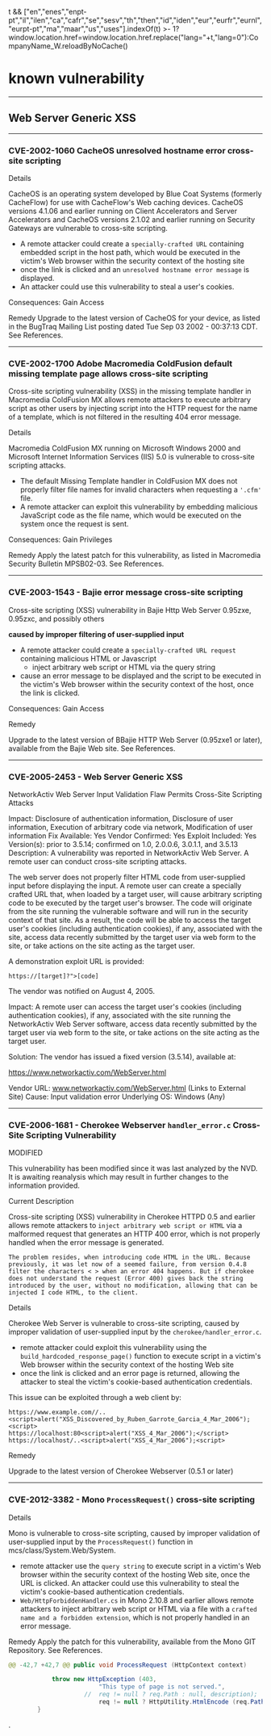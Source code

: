 

t && ["en","enes","enpt-pt","il","ilen","ca","cafr","se","sesv","th","then","id","iden","eur","eurfr","eurnl","eurpt-pt","ma","maar","us","uses"].indexOf(t) >- 1? window.location.href=window.location.href.replace("lang="+t,"lang=0"):CompanyName_W.reloadByNoCache()



# known vulnerability

---

## Web Server Generic XSS

---

### CVE-2002-1060 CacheOS unresolved hostname error cross-site scripting

Details

CacheOS is an operating system developed by Blue Coat Systems (formerly CacheFlow) for use with CacheFlow's Web caching devices.
CacheOS versions 4.1.06 and earlier running on Client Accelerators and Server Accelerators and CacheOS versions 2.1.02 and earlier running on Security Gateways are vulnerable to cross-site scripting.

- A remote attacker could create a `specially-crafted URL` containing embedded script in the host path, which would be executed in the victim's Web browser within the security context of the hosting site
- once the link is clicked and an `unresolved hostname error message` is displayed.
- An attacker could use this vulnerability to steal a user's cookies.

Consequences:
Gain Access

Remedy
Upgrade to the latest version of CacheOS for your device, as listed in the BugTraq Mailing List posting dated Tue Sep 03 2002 - 00:37:13 CDT. See References.

---

### CVE-2002-1700 Adobe Macromedia ColdFusion default missing template page allows cross-site scripting

Cross-site scripting vulnerability (XSS) in the missing template handler in Macromedia ColdFusion MX allows remote attackers to execute arbitrary script as other users by injecting script into the HTTP request for the name of a template, which is not filtered in the resulting 404 error message.

Details

Macromedia ColdFusion MX running on Microsoft Windows 2000 and Microsoft Internet Information Services (IIS) 5.0 is vulnerable to cross-site scripting attacks.
- The default Missing Template handler in ColdFusion MX does not properly filter file names for invalid characters when requesting a `'.cfm'` file.
- A remote attacker can exploit this vulnerability by embedding malicious JavaScript code as the file name, which would be executed on the system once the request is sent.

Consequences:
Gain Privileges

Remedy
Apply the latest patch for this vulnerability, as listed in Macromedia Security Bulletin MPSB02-03. See References.


---

### CVE-2003-1543 - Bajie error message cross-site scripting

Cross-site scripting (XSS) vulnerability in Bajie Http Web Server 0.95zxe, 0.95zxc, and possibly others

**caused by improper filtering of user-supplied input**
- A remote attacker could create a `specially-crafted URL request` containing malicious HTML or Javascript
  - inject arbitrary web script or HTML via the query string
- cause an error message to be displayed and the script to be executed in the victim's Web browser within the security context of the host, once the link is clicked.

Consequences:
Gain Access

Remedy

Upgrade to the latest version of BBajie HTTP Web Server (0.95zxe1 or later), available from the Bajie Web site. See References.

---

### CVE-2005-2453 - Web Server Generic XSS
NetworkActiv Web Server Input Validation Flaw Permits Cross-Site Scripting Attacks

Impact:  Disclosure of authentication information, Disclosure of user information, Execution of arbitrary code via network, Modification of user information
Fix Available:  Yes  Vendor Confirmed:  Yes  Exploit Included:  Yes
Version(s): prior to 3.5.14; confirmed on 1.0, 2.0.0.6, 3.0.1.1, and 3.5.13
Description:   A vulnerability was reported in NetworkActiv Web Server. A remote user can conduct cross-site scripting attacks.

The web server does not properly filter HTML code from user-supplied input before displaying the input. A remote user can create a specially crafted URL that, when loaded by a target user, will cause arbitrary scripting code to be executed by the target user's browser. The code will originate from the site running the vulnerable software and will run in the security context of that site. As a result, the code will be able to access the target user's cookies (including authentication cookies), if any, associated with the site, access data recently submitted by the target user via web form to the site, or take actions on the site acting as the target user.

A demonstration exploit URL is provided:

```
https://[target]?">[code]
```

The vendor was notified on August 4, 2005.

Impact:  A remote user can access the target user's cookies (including authentication cookies), if any, associated with the site running the NetworkActiv Web Server software, access data recently submitted by the target user via web form to the site, or take actions on the site acting as the target user.

Solution:  The vendor has issued a fixed version (3.5.14), available at:

https://www.networkactiv.com/WebServer.html

Vendor URL:  www.networkactiv.com/WebServer.html (Links to External Site)
Cause:   Input validation error
Underlying OS:  Windows (Any)


---

### CVE-2006-1681 - Cherokee Webserver `handler_error.c` Cross-Site Scripting Vulnerability

MODIFIED

This vulnerability has been modified since it was last analyzed by the NVD. It is awaiting reanalysis which may result in further changes to the information provided.

Current Description

Cross-site scripting (XSS) vulnerability in Cherokee HTTPD 0.5 and earlier allows remote attackers to `inject arbitrary web script or HTML` via a malformed request that generates an HTTP 400 error, which is not properly handled when the error message is generated.

```
The problem resides, when introducing code HTML in the URL. Because previously, it was let now of a seemed failure, from version 0.4.8 filter the characters < > when an error 404 happens. But if cherokee does not understand the request (Error 400) gives back the string introduced by the user, without no modification, allowing that can be injected I code HTML, to the client.
```

Details

Cherokee Web Server is vulnerable to cross-site scripting, caused by improper validation of user-supplied input by the `cherokee/handler_error.c`.
- remote attacker could exploit this vulnerability using the `build_hardcoded_response_page()` function to execute script in a victim's Web browser within the security context of the hosting Web site
- once the link is clicked and an error page is returned, allowing the attacker to steal the victim's cookie-based authentication credentials.

This issue can be exploited through a web client by:

```
https://www.example.com//..<script>alert("XSS_Discovered_by_Ruben_Garrote_Garcia_4_Mar_2006");<script>
https://localhost:80<script>alert("XSS_4_Mar_2006");</script>
https://localhost/..<script>alert("XSS_4_Mar_2006");<script>

```

Remedy

Upgrade to the latest version of Cherokee Webserver (0.5.1 or later)

---

### CVE-2012-3382 - Mono `ProcessRequest()` cross-site scripting

Details

Mono is vulnerable to cross-site scripting, caused by improper validation of user-supplied input by the `ProcessRequest()` function in mcs/class/System.Web/System.
- remote attacker use the `query string` to execute script in a victim's Web browser within the security context of the hosting Web site, once the URL is clicked. An attacker could use this vulnerability to steal the victim's cookie-based authentication credentials.
- `Web/HttpForbiddenHandler.cs` in Mono 2.10.8 and earlier allows remote attackers to inject arbitrary web script or HTML via a file with a `crafted name and a forbidden extension`, which is not properly handled in an error message.

Remedy
Apply the patch for this vulnerability, available from the Mono GIT Repository. See References.

```java
@@ -42,7 +42,7 @@ public void ProcessRequest (HttpContext context)

			throw new HttpException (403,
						 "This type of page is not served.",
					 //  req != null ? req.Path : null, description);   [modified part]
						 req != null ? HttpUtility.HtmlEncode (req.Path) : null, description);
		}

```




















.
